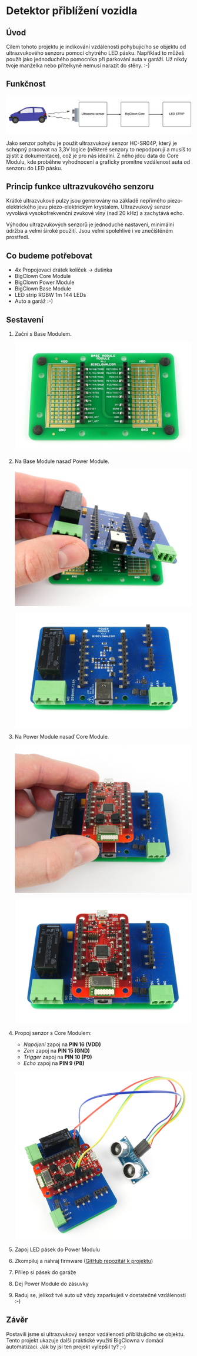 # Detektor přiblížení vozidla


## Úvod

Cílem tohoto projektu je indikování vzdálenosti pohybujícího se objektu od ultrazvukového senzoru pomocí chytrého LED pásku.
Například to můžeš použít  jako jednoduchého pomocníka při parkování auta v garáži.
Už nikdy tvoje manželka nebo přítelkyně nemusí narazit do stěny. :-)


## Funkčnost

![Diagram](images/car-proximity-sensor/diagram.png)

Jako senzor pohybu je použit ultrazvukový senzor HC-SR04P, který je schopný pracovat na 3,3V logice (některé senzory to nepodporují a musíš to zjistit z dokumentace), což je pro nás ideální.
Z něho jdou data do Core Modulu, kde proběhne vyhodnocení a graficky promítne vzdálenost auta od senzoru do LED pásku.


## Princip funkce ultrazvukového senzoru

Krátké ultrazvukové pulzy jsou generovány na základě nepřímého piezo-elektrického jevu piezo-elektrickým krystalem.
Ultrazvukový senzor vyvolává vysokofrekvenční zvukové vlny (nad 20 kHz) a zachytává echo.

Výhodou ultrazvukových senzorů je jednoduché nastavení, minimální údržba a velmi široké použití.
Jsou velmi spolehlivé i ve znečištěném prostředí.


## Co budeme potřebovat

- 4x Propojovací drátek kolíček -> dutinka
- BigClown Core Module
- BigClown Power Module
- BigClown Base Module
- LED strip RGBW 1m 144 LEDs
- Auto a garáž :-)


## Sestavení

1. Začni s Base Modulem.

    ![Diagram](images/car-proximity-sensor/1-Base.png)

2. Na Base Module nasaď Power Module.

    ![](images/car-proximity-sensor/2-Base-Power.png)

    ![](images/car-proximity-sensor/3-Base-Power.png)

3. Na Power Module nasaď Core Module.

    ![](images/car-proximity-sensor/4-Base-Power-Core.png)

    ![](images/car-proximity-sensor/5-Base-Power-Core.png)

4. Propoj senzor s Core Modulem:
    - *Napájení* zapoj na **PIN 16 (VDD)**
    - *Zem* zapoj na **PIN 15 (GND)**
    - *Trigger* zapoj na **PIN 10 (P9)**
    - *Echo* zapoj na **PIN 9 (P8)**

    ![Pinout](images/car-proximity-sensor/6-Base-Power-Core-Ultrasonic.png)

5. Zapoj LED pásek do Power Modulu
6. Zkompiluj a nahraj firmware ([GitHub repozitář k projektu](https://github.com/bigclownlabs/bcp-car-proximity-sensor))
7. Přilep si pásek do garáže
8. Dej Power Module do zásuvky
9. Raduj se, jelikož tvé auto už vždy zaparkuješ v dostatečné vzdálenosti :-)


## Závěr

Postavili jsme si ultrazvukový senzor vzdálenosti přibližujícího se objektu.
Tento projekt ukazuje další praktické využití BigClowna v domácí automatizaci.
Jak by jsi ten projekt vylepšil ty? ;-)
